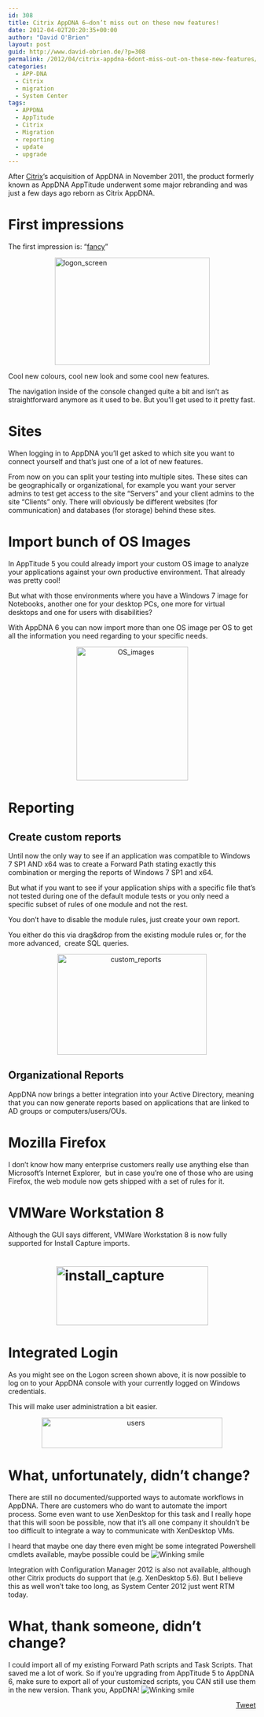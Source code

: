 ```yaml
---
id: 308
title: Citrix AppDNA 6–don’t miss out on these new features!
date: 2012-04-02T20:20:35+00:00
author: "David O'Brien"
layout: post
guid: http://www.david-obrien.de/?p=308
permalink: /2012/04/citrix-appdna-6dont-miss-out-on-these-new-features/
categories:
  - APP-DNA
  - Citrix
  - migration
  - System Center
tags:
  - APPDNA
  - AppTitude
  - Citrix
  - Migration
  - reporting
  - update
  - upgrade
---
```

After <a href="http://www.citrix.com" onclick="_gaq.push(['_trackEvent', 'outbound-article', 'http://www.citrix.com', 'Citrix']);" target="_blank">Citrix</a>’s acquisition of AppDNA in November 2011, the product formerly known as AppDNA AppTitude underwent some major rebranding and was just a few days ago reborn as Citrix AppDNA.

# First impressions

The first impression is: “<span style="text-decoration: underline;">fancy</span>”

<a href="http://www.david-obrien.de/wp-content/uploads/2012/04/logon_screen.jpg" onclick="_gaq.push(['_trackEvent', 'outbound-article', 'http://www.david-obrien.de/wp-content/uploads/2012/04/logon_screen.jpg', '']);" class="broken_link"><img style="border: 0px currentcolor; padding-top: 0px; padding-right: 0px; padding-left: 0px; margin-right: auto; margin-left: auto; float: none; display: block; background-image: none;" title="logon_screen" src="http://www.david-obrien.de/wp-content/uploads/2012/04/logon_screen_thumb.jpg" alt="logon_screen" width="315" height="219" border="0" /></a>
  
Cool new colours, cool new look and some cool new features.

The navigation inside of the console changed quite a bit and isn’t as straightforward anymore as it used to be. But you’ll get used to it pretty fast.

# Sites

When logging in to AppDNA you’ll get asked to which site you want to connect yourself and that’s just one of a lot of new features.
  
From now on you can split your testing into multiple sites. These sites can be geographically or organizational, for example you want your server admins to test get access to the site “Servers” and your client admins to the site “Clients” only. There will obviously be different websites (for communication) and databases (for storage) behind these sites.

# Import bunch of OS Images

In AppTitude 5 you could already import your custom OS image to analyze your applications against your own productive environment. That already was pretty cool!
  
But what with those environments where you have a Windows 7 image for Notebooks, another one for your desktop PCs, one more for virtual desktops and one for users with disabilities?
  
With AppDNA 6 you can now import more than one OS image per OS to get all the information you need regarding to your specific needs.

<p align="center">
  <a href="http://www.david-obrien.de/wp-content/uploads/2012/04/OS_images.jpg" onclick="_gaq.push(['_trackEvent', 'outbound-article', 'http://www.david-obrien.de/wp-content/uploads/2012/04/OS_images.jpg', '']);" class="broken_link"><img style="border: 0px currentcolor; padding-top: 0px; padding-right: 0px; padding-left: 0px; display: inline; background-image: none;" title="OS_images" src="http://www.david-obrien.de/wp-content/uploads/2012/04/OS_images_thumb.jpg" alt="OS_images" width="227" height="272" border="0" /></a>
</p>

# Reporting

## Create custom reports

Until now the only way to see if an application was compatible to Windows 7 SP1 AND x64 was to create a Forward Path stating exactly this combination or merging the reports of Windows 7 SP1 and x64.
  
But what if you want to see if your application ships with a specific file that’s not tested during one of the default module tests or you only need a specific subset of rules of one module and not the rest.

You don’t have to disable the module rules, just create your own report.
  
You either do this via drag&drop from the existing module rules or, for the more advanced,  create SQL queries.

<p align="center">
  <a href="http://www.david-obrien.de/wp-content/uploads/2012/04/custom_reports.jpg" onclick="_gaq.push(['_trackEvent', 'outbound-article', 'http://www.david-obrien.de/wp-content/uploads/2012/04/custom_reports.jpg', '']);" class="broken_link"><img style="border: 0px currentcolor; padding-top: 0px; padding-right: 0px; padding-left: 0px; display: inline; background-image: none;" title="custom_reports" src="http://www.david-obrien.de/wp-content/uploads/2012/04/custom_reports_thumb.jpg" alt="custom_reports" width="304" height="205" border="0" /></a>
</p>

## Organizational Reports

AppDNA now brings a better integration into your Active Directory, meaning that you can now generate reports based on applications that are linked to AD groups or computers/users/OUs.

# Mozilla Firefox

I don’t know how many enterprise customers really use anything else than Microsoft’s Internet Explorer,  but in case you’re one of those who are using Firefox, the web module now gets shipped with a set of rules for it.

# VMWare Workstation 8

<p align="left">
  Although the GUI says different, VMWare Workstation 8 is now fully supported for Install Capture imports.
</p>

# <a href="http://www.david-obrien.de/wp-content/uploads/2012/04/install_capture.jpg" onclick="_gaq.push(['_trackEvent', 'outbound-article', 'http://www.david-obrien.de/wp-content/uploads/2012/04/install_capture.jpg', '']);" class="broken_link"><img style="border: 0px currentcolor; padding-top: 0px; padding-right: 0px; padding-left: 0px; margin-right: auto; margin-left: auto; float: none; display: block; background-image: none;" title="install_capture" src="http://www.david-obrien.de/wp-content/uploads/2012/04/install_capture_thumb.jpg" alt="install_capture" width="309" height="120" border="0" /></a>

# Integrated Login

As you might see on the Logon screen shown above, it is now possible to log on to your AppDNA console with your currently logged on Windows credentials.
  
This will make user administration a bit easier.

<p align="center">
  <a href="http://www.david-obrien.de/wp-content/uploads/2012/04/users.jpg" onclick="_gaq.push(['_trackEvent', 'outbound-article', 'http://www.david-obrien.de/wp-content/uploads/2012/04/users.jpg', '']);" class="broken_link"><img style="border: 0px currentcolor; padding-top: 0px; padding-right: 0px; padding-left: 0px; display: inline; background-image: none;" title="users" src="http://www.david-obrien.de/wp-content/uploads/2012/04/users_thumb.jpg" alt="users" width="368" height="62" border="0" /></a>
</p>

# What, unfortunately, didn’t change?

There are still no documented/supported ways to automate workflows in AppDNA. There are customers who do want to automate the import process. Some even want to use XenDesktop for this task and I really hope that this will soon be possible, now that it’s all one company it shouldn’t be too difficult to integrate a way to communicate with XenDesktop VMs.
  
I heard that maybe one day there even might be some integrated Powershell cmdlets available, maybe possible could be <img class="img-responsive wlEmoticon wlEmoticon-winkingsmile" src="http://www.david-obrien.de/wp-content/uploads/2012/04/wlEmoticon-winkingsmile.png" alt="Winking smile" />

Integration with Configuration Manager 2012 is also not available, although other Citrix products do support that (e.g. XenDesktop 5.6). But I believe this as well won’t take too long, as System Center 2012 just went RTM today.

# What, thank someone, didn’t change?

I could import all of my existing Forward Path scripts and Task Scripts. That saved me a lot of work. So if you’re upgrading from AppTitude 5 to AppDNA 6, make sure to export all of your customized scripts, you CAN still use them in the new version. Thank you, AppDNA! 
<img class="img-responsive wlEmoticon wlEmoticon-winkingsmile" src="http://www.david-obrien.de/wp-content/uploads/2012/04/wlEmoticon-winkingsmile.png" alt="Winking smile" /> 

<div style="float: right; margin-left: 10px;">
  <a href="https://twitter.com/share" onclick="_gaq.push(['_trackEvent', 'outbound-article', 'https://twitter.com/share', 'Tweet']);" class="twitter-share-button" data-hashtags="APPDNA,AppTitude,Citrix,Migration,reporting,update,upgrade" data-count="vertical" data-url="http://www.david-obrien.net/2012/04/citrix-appdna-6dont-miss-out-on-these-new-features/">Tweet</a>
</div>
